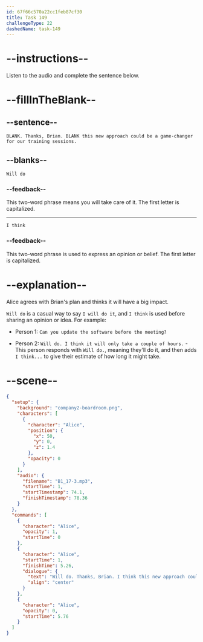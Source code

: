 ```yaml
---
id: 67f66c570a22cc1feb87cf30
title: Task 149
challengeType: 22
dashedName: task-149
---
```


<!-- (audio) Alice: Will do. Thanks, Brian. I think this new approach could be a game-changer for our training sessions. -->

# --instructions--

Listen to the audio and complete the sentence below.

# --fillInTheBlank--

## --sentence--

`BLANK. Thanks, Brian. BLANK this new approach could be a game-changer for our training sessions.`

## --blanks--

`Will do`

### --feedback--

This two-word phrase means you will take care of it. The first letter is capitalized.

---

`I think`

### --feedback--

This two-word phrase is used to express an opinion or belief. The first letter is capitalized.

# --explanation--

Alice agrees with Brian's plan and thinks it will have a big impact.

`Will do` is a casual way to say `I will do it`, and `I think` is used before sharing an opinion or idea. For example:

- Person 1: `Can you update the software before the meeting?`

- Person 2: `Will do. I think it will only take a couple of hours.` - This person responds with `Will do.`, meaning they'll do it, and then adds `I think...` to give their estimate of how long it might take.

# --scene--

```json
{
  "setup": {
    "background": "company2-boardroom.png",
    "characters": [
      {
        "character": "Alice",
        "position": {
          "x": 50,
          "y": 0,
          "z": 1.4
        },
        "opacity": 0
      }
    ],
    "audio": {
      "filename": "B1_17-3.mp3",
      "startTime": 1,
      "startTimestamp": 74.1,
      "finishTimestamp": 78.36
    }
  },
  "commands": [
    {
      "character": "Alice",
      "opacity": 1,
      "startTime": 0
    },
    {
      "character": "Alice",
      "startTime": 1,
      "finishTime": 5.26,
      "dialogue": {
        "text": "Will do. Thanks, Brian. I think this new approach could be a game-changer for our training sessions.",
        "align": "center"
      }
    },
    {
      "character": "Alice",
      "opacity": 0,
      "startTime": 5.76
    }
  ]
}
```
